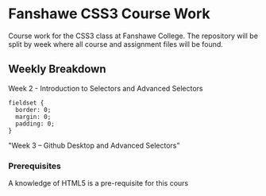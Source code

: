 # Fanshawe CSS3 Course Work
Course work for the CSS3 class at Fanshawe College. The repository will be split by week where all course and assignment files will be found.

## Weekly Breakdown

Week 2 - Introduction to Selectors and Advanced Selectors

```
fieldset {
  border: 0;
  margin: 0;
  padding: 0;
}

```

"Week 3 – Github Desktop and Advanced Selectors”

### Prerequisites

A knowledge of HTML5 is a pre-requisite for this cours
